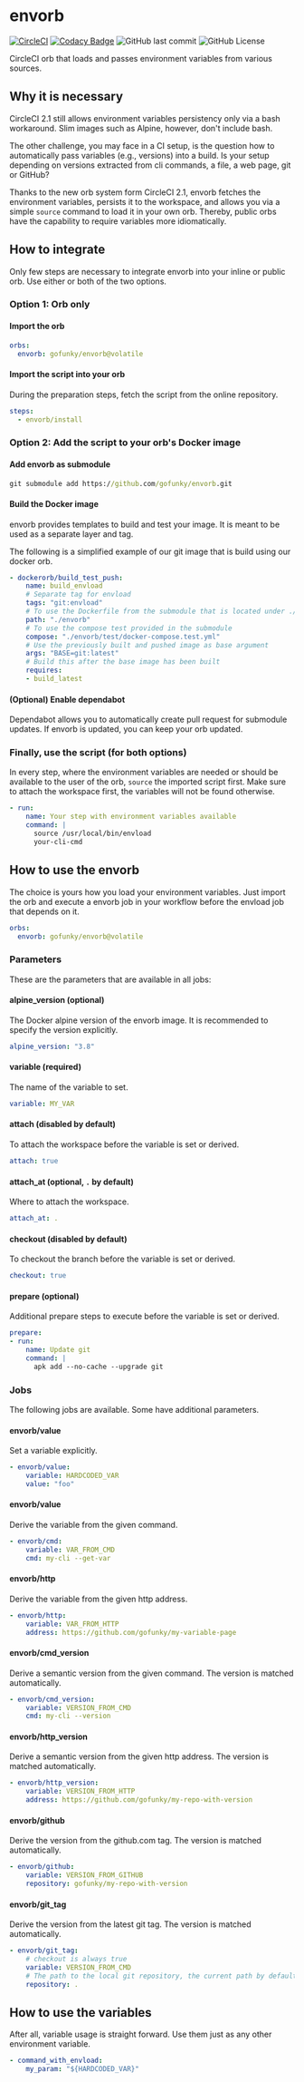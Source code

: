 # envorb

[![CircleCI](https://circleci.com/gh/gofunky/envorb/tree/master.svg?style=shield)](https://circleci.com/gh/gofunky/envorb/tree/master)
[![Codacy Badge](https://api.codacy.com/project/badge/Grade/22c19fadee13479fac231d551e6442e9)](https://www.codacy.com/app/gofunky/envorb?utm_source=github.com&amp;utm_medium=referral&amp;utm_content=gofunky/envorb&amp;utm_campaign=Badge_Grade)
![GitHub last commit](https://img.shields.io/github/last-commit/gofunky/envorb.svg)
![GitHub License](https://img.shields.io/github/license/gofunky/envorb.svg)

CircleCI orb that loads and passes environment variables from various sources.

## Why it is necessary

CircleCI 2.1 still allows environment variables persistency only via a bash workaround.
Slim images such as Alpine, however, don't include bash.

The other challenge, you may face in a CI setup, is the question how to automatically pass variables (e.g., versions) into a build.
Is your setup depending on versions extracted from cli commands, a file, a web page, git or GitHub?

Thanks to the new orb system form CircleCI 2.1, envorb fetches the environment variables, persists it to the workspace, and allows you via a simple `source` command to load it in your own orb.
Thereby, public orbs have the capability to require variables more idiomatically.
 
## How to integrate

Only few steps are necessary to integrate envorb into your inline or public orb.
Use either or both of the two options.

### Option 1: Orb only

#### Import the orb

```yaml
orbs:
  envorb: gofunky/envorb@volatile
```

#### Import the script into your orb

During the preparation steps, fetch the script from the online repository.

```yaml
steps:
  - envorb/install
```

### Option 2: Add the script to your orb's Docker image

#### Add envorb as submodule

```cmd
git submodule add https://github.com/gofunky/envorb.git
```

#### Build the Docker image

envorb provides templates to build and test your image.
It is meant to be used as a separate layer and tag.

The following is a simplified example of our git image that is build using our docker orb. 

```yaml
- dockerorb/build_test_push:
    name: build_envload
    # Separate tag for envload
    tags: "git:envload"
    # To use the Dockerfile from the submodule that is located under ./envorb
    path: "./envorb"
    # To use the compose test provided in the submodule
    compose: "./envorb/test/docker-compose.test.yml"
    # Use the previously built and pushed image as base argument
    args: "BASE=git:latest"
    # Build this after the base image has been built
    requires:
    - build_latest
```  

#### (Optional) Enable dependabot

Dependabot allows you to automatically create pull request for submodule updates.
If envorb is updated, you can keep your orb updated.

### Finally, use the script (for both options)

In every step, where the environment variables are needed or should be available to the user of the orb, `source` the imported script first.
Make sure to attach the workspace first, the variables will not be found otherwise.

```yaml
- run:
    name: Your step with environment variables available
    command: |
      source /usr/local/bin/envload
      your-cli-cmd
```

## How to use the envorb

The choice is yours how you load your environment variables.
Just import the orb and execute a envorb job in your workflow before the envload job that depends on it.

```yaml
orbs:
  envorb: gofunky/envorb@volatile
```

### Parameters

These are the parameters that are available in all jobs:

#### alpine_version (optional)

The Docker alpine version of the envorb image. It is recommended to specify the version explicitly.

```yaml
alpine_version: "3.8"
```

#### variable (required)

The name of the variable to set.

```yaml
variable: MY_VAR
```

#### attach (disabled by default)

To attach the workspace before the variable is set or derived.

```yaml
attach: true
```

#### attach_at (optional, `.` by default)

Where to attach the workspace.

```yaml
attach_at: .
```

#### checkout (disabled by default)

To checkout the branch before the variable is set or derived.

```yaml
checkout: true
```

#### prepare (optional)

Additional prepare steps to execute before the variable is set or derived. 

```yaml
prepare:
- run:
    name: Update git
    command: |
      apk add --no-cache --upgrade git
```

### Jobs

The following jobs are available. Some have additional parameters.

#### envorb/value

Set a variable explicitly.

```yaml
- envorb/value:
    variable: HARDCODED_VAR
    value: "foo"
```

#### envorb/value

Derive the variable from the given command.

```yaml
- envorb/cmd:
    variable: VAR_FROM_CMD
    cmd: my-cli --get-var
```

#### envorb/http

Derive the variable from the given http address.

```yaml
- envorb/http:
    variable: VAR_FROM_HTTP
    address: https://github.com/gofunky/my-variable-page
```

#### envorb/cmd_version

Derive a semantic version from the given command. The version is matched automatically.

```yaml
- envorb/cmd_version:
    variable: VERSION_FROM_CMD
    cmd: my-cli --version
```

#### envorb/http_version

Derive a semantic version from the given http address. The version is matched automatically.

```yaml
- envorb/http_version:
    variable: VERSION_FROM_HTTP
    address: https://github.com/gofunky/my-repo-with-version
```

#### envorb/github

Derive the version from the github.com tag. The version is matched automatically.

```yaml
- envorb/github:
    variable: VERSION_FROM_GITHUB
    repository: gofunky/my-repo-with-version
```

#### envorb/git_tag

Derive the version from the latest git tag. The version is matched automatically.

```yaml
- envorb/git_tag:
    # checkout is always true
    variable: VERSION_FROM_CMD
    # The path to the local git repository, the current path by default
    repository: .
```

## How to use the variables

After all, variable usage is straight forward. Use them just as any other environment variable.

```yaml
- command_with_envload:
    my_param: "${HARDCODED_VAR}"
```
